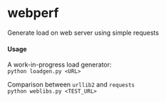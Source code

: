 # webperf
Generate load on web server using simple requests

#### Usage
A work-in-progress load generator:  
`python loadgen.py <URL>`

Comparison between `urllib2` and `requests`  
`python weblibs.py <TEST_URL>`
